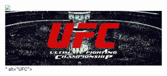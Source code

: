 <!DOCTYPE html>
<html lang="en">
<head>
    <meta charset="UTF-8">
    <meta name="viewport" content="width=device-width, initial-scale=1.0">
    <title>Site sobre o Esporte de Combate MMA</title>
</head>
<body>
    <main>
        <div>
            <img src="<!DOCTYPE html>
<html lang="en">
<head>
    <meta charset="UTF-8">
    <meta name="viewport" content="width=device-width, initial-scale=1.0">
    <title>Site sobre o Esporte de Combate MMA</title>
</head>
<body>
    <main>
        <div>
            <img src="./imagens/UFC.jpg" alt="Lutador de MMA">
        </div>
    </main>
</body>
</html>" alt="UFC">
        </div>
    </main>
</body>
</html>

